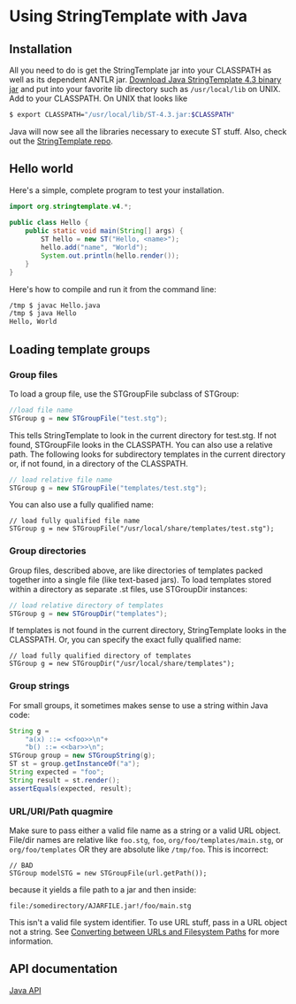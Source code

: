 # Using StringTemplate with Java

## Installation

All you need to do is get the StringTemplate jar into your CLASSPATH as well as its dependent ANTLR jar. [Download Java StringTemplate 4.3 binary jar](http://www.stringtemplate.org/download.html) and put into your favorite lib directory such as `/usr/local/lib` on UNIX. Add to your CLASSPATH. On UNIX that looks like
 
```bash
$ export CLASSPATH="/usr/local/lib/ST-4.3.jar:$CLASSPATH"
```
 
Java will now see all the libraries necessary to execute ST stuff. Also, check out the [StringTemplate repo](https://github.com/antlr/stringtemplate4).

## Hello world

Here's a simple, complete program to test your installation.

```java
import org.stringtemplate.v4.*;
 
public class Hello {
    public static void main(String[] args) {
        ST hello = new ST("Hello, <name>");
        hello.add("name", "World");
        System.out.println(hello.render());
    }
}
```

Here's how to compile and run it from the command line:

```bash
/tmp $ javac Hello.java
/tmp $ java Hello
Hello, World
```

## Loading template groups

### Group files

To load a group file, use the STGroupFile subclass of STGroup:

```java
//load file name
STGroup g = new STGroupFile("test.stg");
```

This tells StringTemplate to look in the current directory for test.stg. If not found, STGroupFile looks in the CLASSPATH. You can also use a relative path. The following looks for subdirectory templates in the current directory or, if not found, in a directory of the CLASSPATH.

```java
// load relative file name
STGroup g = new STGroupFile("templates/test.stg");
```

You can also use a fully qualified name:

```
// load fully qualified file name
STGroup g = new STGroupFile("/usr/local/share/templates/test.stg");
```

### Group directories

Group files, described above, are like directories of templates packed together into a single file (like text-based jars). To load templates stored within a directory as separate .st files, use STGroupDir instances:

```java
// load relative directory of templates
STGroup g = new STGroupDir("templates");
```

If templates is not found in the current directory, StringTemplate looks in the CLASSPATH. Or, you can specify the exact fully qualified name:

```
// load fully qualified directory of templates
STGroup g = new STGroupDir("/usr/local/share/templates");
```

### Group strings

For small groups, it sometimes makes sense to use a string within Java code:

```java
String g =
    "a(x) ::= <<foo>>\n"+
    "b() ::= <<bar>>\n";
STGroup group = new STGroupString(g);
ST st = group.getInstanceOf("a");
String expected = "foo";
String result = st.render();
assertEquals(expected, result);
```

### URL/URI/Path quagmire

Make sure to pass either a valid file name as a string or a valid URL object. File/dir names are relative like `foo.stg`, `foo`, `org/foo/templates/main.stg`, or `org/foo/templates` OR they are absolute like `/tmp/foo`. This is incorrect:

```
// BAD
STGroup modelSTG = new STGroupFile(url.getPath());
```

because it yields a file path to a jar and then inside:

```
file:/somedirectory/AJARFILE.jar!/foo/main.stg
```

This isn't a valid file system identifier. To use URL stuff, pass in a URL object not a string. See [Converting between URLs and Filesystem Paths](http://maven.apache.org/plugin-developers/common-bugs.html#Converting_between_URLs_and_Filesystem_Paths) for more information.

## API documentation

[Java API](http://www.stringtemplate.org/api/index.html)
